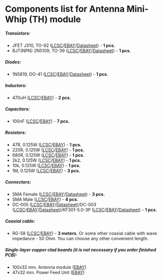 # Components list for Antenna Mini-Whip (TH) module

##### Transistors:
- JFET J310, TO-92 ([LCSC](https://lcsc.com/search?q=j310%20to-92)/[EBAY](https://www.ebay.com/sch/i.html?_from=R40&_trksid=p2050601.m570.l1313.TR12.TRC2.A0.H0.Xj310.TRS0&_nkw=j310&_sacat=0)/[Datasheet](./Datasheets/JFET/J310-Datasheet.pdf)) - **1 pcs.**
- BJT(NPN) 2N5109, TO-39 ([LCSC](https://lcsc.com/search?q=2n5109%20to-39)/[EBAY](https://www.ebay.com/sch/i.html?_from=R40&_trksid=p2050601.m570.l1313.TR11.TRC2.A0.H0.X2n5109.TRS1&_nkw=2n5109&_sacat=0)/[Datasheet](./Datasheets/BJT%20(NPN)/2N5109-Datasheet-Motorola.pdf)) - **1 pcs.**

##### Diodes:
- 1N5819, DO-41 ([LCSC](https://lcsc.com/search?q=1n5819%20do-41)/[EBAY](https://www.ebay.com/sch/i.html?_from=R40&_trksid=p2050601.m570.l1313.TR4.TRC1.A0.H0.X1n5819.TRS2&_nkw=1n5819&_sacat=0)/[Datasheet](./Datasheets/Diodes/1N5817-1N5819-Diode-Datasheet)) - **1 pcs.**

##### Inductors:
- 470uH ([LCSC](https://lcsc.com/search?q=470uh)/[EBAY](https://www.ebay.com/sch/i.html?_from=R40&_trksid=p2050601.m570.l1313.TR0.TRC0.H0.X470uh.TRS0&_nkw=470uh&_sacat=0)) - **2 pcs.**

##### Capacitors:
- 100nF ([LCSC](https://lcsc.com/search?q=100nf%20dip)/[EBAY](https://www.ebay.com/sch/i.html?_from=R40&_trksid=p2050601.m570.l1313.TR10.TRC2.A0.H0.X100nf.TRS2&_nkw=100nf&_sacat=0)) - **7 pcs.**

##### Resistors:
- 47R, 0.125W ([LCSC](https://lcsc.com/search?q=47r%20dip)/[EBAY](https://www.ebay.com/sch/i.html?_from=R40&_trksid=p2050601.m570.l1313.TR1.TRC0.A0.H0.X47ohm.TRS0&_nkw=47ohm&_sacat=0)) - **1 pcs.**
- 220R, 0.125W ([LCSC](https://lcsc.com/search?q=220r%20dip)/[EBAY](https://www.ebay.com/sch/i.html?_from=R40&_trksid=p2050601.m570.l1313.TR3.TRC1.A0.H0.X220ohm.TRS0&_nkw=220ohm&_sacat=0)) - **1 pcs.**
- 680R, 0.125W ([LCSC](https://lcsc.com/search?q=680r%20dip)/[EBAY](https://www.ebay.com/sch/i.html?_from=R40&_trksid=p2050601.m570.l1313.TR1.TRC0.A0.H0.X680ohm.TRS0&_nkw=680ohm&_sacat=0)) - **1 pcs.**
- 2k2, 0.125W ([LCSC](https://lcsc.com/search?q=2k2%20dip)/[EBAY](https://www.ebay.com/sch/i.html?_from=R40&_trksid=p2050601.m570.l1313.TR0.TRC0.A0.H0.X2.2k+ohm.TRS5&_nkw=2.2k+ohm&_sacat=0)) - **1 pcs.**
- 10k, 0.125W ([LCSC](https://lcsc.com/search?q=10k%20dip)/[EBAY](https://www.ebay.com/sch/i.html?_from=R40&_trksid=p2050601.m570.l1313.TR11.TRC1.A0.H0.X10k+ohm.TRS0&_nkw=10k+ohm&_sacat=0)) - **1 pcs.**
- 1M, 0.125W ([LCSC](https://lcsc.com/search?q=1m%20dip)/[EBAY](https://www.ebay.com/sch/i.html?_from=R40&_trksid=p2050601.m570.l1313.TR2.TRC0.A0.H0.X1m+ohm.TRS0&_nkw=1m+ohm&_sacat=0)) - **3 pcs.**

##### Connectors:
- SMA Female ([LCSC](https://lcsc.com/search?q=sma%20female%20edge)/[EBAY](https://www.ebay.com/sch/i.html?_from=R40&_trksid=p2050601.m570.l1312.R1.TR9.TRC1.A0.H0.Xsma+female+.TRS2&_nkw=sma+female+edge&_sacat=0)/[Datasheet](./Datasheets/Connectors/SMA-Female-Datasheet.pdf)) - **3 pcs.**
- SMA Male ([LCSC](https://lcsc.com/search?q=sma%20male)/[EBAY](https://www.ebay.com/sch/i.html?_from=R40&_trksid=p2050601.m570.l1313.TR0.TRC0.A0.H0.Xsma+male.TRS5&_nkw=sma+male&_sacat=0)) - **4 pcs.**
- DC-005 ([LCSC](https://lcsc.com/search?q=dc-005)/[EBAY](https://www.ebay.com/sch/i.html?_from=R40&_trksid=p2050601.m570.l1313.TR10.TRC2.A0.H0.Xdc-005.TRS2&_nkw=dc-005&_sacat=0)/[Datasheet](./Datasheets/Connectors/DC-005-Datasheet.pdf))/DC-003 ([LCSC](https://lcsc.com/search?q=dc-003)/[EBAY](https://www.ebay.com/sch/i.html?_from=R40&_trksid=p2050601.m570.l1313.TR0.TRC0.H0.Xdc-003.TRS0&_nkw=dc-003&_sacat=0)/[Datasheet](./Datasheets/Connectors/DC-003-Datasheet.pdf))/KF301-5.0-3P ([LCSC](https://lcsc.com/search?q=5.00-3P)/[EBAY](https://www.ebay.com/sch/i.html?_from=R40&_trksid=p2050601.m570.l1313.TR1.TRC0.A0.H0.XKF301-3P.TRS0&_nkw=KF301-3P&_sacat=0)/[Datasheet](./Datasheets/Connectors/KF301-5.0-3P-(GS009S-5.0-XXP)-Datasheet)) - **1 pcs.**

##### Coaxial cable:
* RG-58 ([LCSC](https://lcsc.com/search?q=rg58)/[EBAY](https://www.ebay.com/sch/i.html?_from=R40&_trksid=p2050601.m570.l1313.TR11.TRC2.A0.H0.Xrg58.TRS1&_nkw=rg58&_sacat=0)) - **3 meters.** Or some other coaxial cable with wave impedance - 50 Ohm. You can choose any other convenient length.

##### Single-layer copper clad boards (it is not necessary if you order finished PCB):
* 100x32 mm. Antenna module ([EBAY](https://www.ebay.com/sch/i.html?_from=R40&_trksid=p2050601.m570.l1313.TR0.TRC0.H0.XCopper+Clad.TRS0&_nkw=Copper+Clad&_sacat=0))
* 47x32 mm. Power Feed Unit ([EBAY](https://www.ebay.com/sch/i.html?_from=R40&_trksid=p2050601.m570.l1313.TR0.TRC0.H0.XCopper+Clad.TRS0&_nkw=Copper+Clad&_sacat=0))